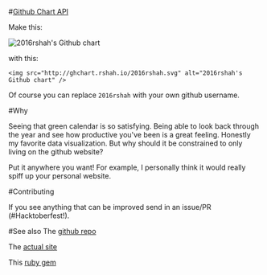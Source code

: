 #[Github Chart API](http://ghchart.rshah.io)

Make this:

![2016rshah's Github chart](http://ghchart.rshah.io/2016rshah.svg)

with this:

    <img src="http://ghchart.rshah.io/2016rshah.svg" alt="2016rshah's Github chart" />

Of course you can replace `2016rshah` with your own github username.

#Why

Seeing that green calendar is so satisfying. Being able to look back through the year and see how productive you've been is a great feeling. Honestly my favorite data visualization. But why should it be constrained to only living on the github website? 

Put it anywhere you want! For example, I personally think it would really spiff up your personal website.

#Contributing

If you see anything that can be improved send in an issue/PR (&#35;Hacktoberfest!). 


#See also 
The [github repo](https://github.com/2016rshah/githubchart-api)

The [actual site](http://ghchart.rshah.io)

This [ruby gem](https://github.com/akerl/githubchart)


